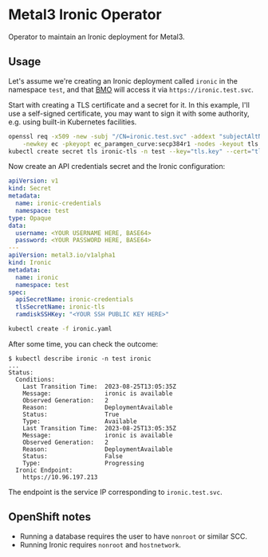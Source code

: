 # Metal3 Ironic Operator

Operator to maintain an Ironic deployment for Metal3.

## Usage

Let's assume we're creating an Ironic deployment called `ironic` in the
namespace `test`, and that [BMO][bmo] will access it via
`https://ironic.test.svc`.

Start with creating a TLS certificate and a secret for it. In this example,
I'll use a self-signed certificate, you may want to sign it with some
authority, e.g. using built-in Kubernetes facilities.

```bash
openssl req -x509 -new -subj "/CN=ironic.test.svc" -addext "subjectAltName = DNS:ironic.test.svc" \
    -newkey ec -pkeyopt ec_paramgen_curve:secp384r1 -nodes -keyout tls.key -out tls.crt
kubectl create secret tls ironic-tls -n test --key="tls.key" --cert="tls.crt"
```

Now create an API credentials secret and the Ironic configuration:

```yaml
apiVersion: v1
kind: Secret
metadata:
  name: ironic-credentials
  namespace: test
type: Opaque
data:
  username: <YOUR USERNAME HERE, BASE64>
  password: <YOUR PASSWORD HERE, BASE64>
---
apiVersion: metal3.io/v1alpha1
kind: Ironic
metadata:
  name: ironic
  namespace: test
spec:
  apiSecretName: ironic-credentials
  tlsSecretName: ironic-tls
  ramdiskSSHKey: "<YOUR SSH PUBLIC KEY HERE>"
```

```bash
kubectl create -f ironic.yaml
```

After some time, you can check the outcome:

```
$ kubectl describe ironic -n test ironic
...
Status:
  Conditions:
    Last Transition Time:  2023-08-25T13:05:35Z
    Message:               ironic is available
    Observed Generation:   2
    Reason:                DeploymentAvailable
    Status:                True
    Type:                  Available
    Last Transition Time:  2023-08-25T13:05:35Z
    Message:               ironic is available
    Observed Generation:   2
    Reason:                DeploymentAvailable
    Status:                False
    Type:                  Progressing
  Ironic Endpoint:
    https://10.96.197.213
```

The endpoint is the service IP corresponding to `ironic.test.svc`.

[bmo]: https://github.com/metal3-io/baremetal-operator

## OpenShift notes

- Running a database requires the user to have `nonroot` or similar SCC.
- Running Ironic requires `nonroot` and `hostnetwork`.
